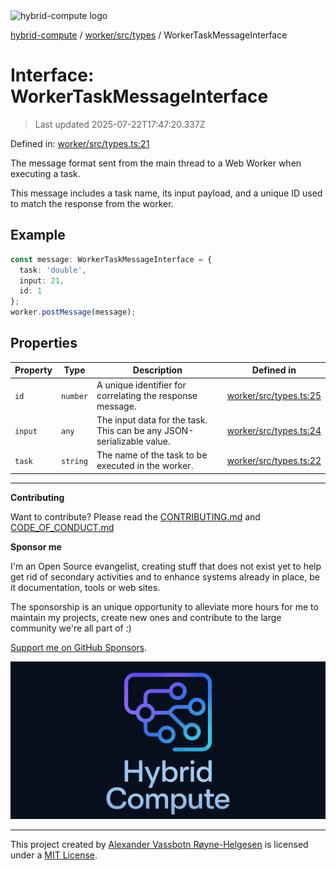<div><img alt="hybrid-compute logo" src="https://raw.githubusercontent.com/phun-ky/hybrid-compute/main/public/logo-hybrid-compute-horizontal-colored-package.svg?raw=true" style="max-height:32px;"/></div>

[hybrid-compute](../../../../README.md) / [worker/src/types](../README.md) /
WorkerTaskMessageInterface

# Interface: WorkerTaskMessageInterface

> Last updated 2025-07-22T17:47:20.337Z

Defined in:
[worker/src/types.ts:21](https://github.com/phun-ky/hybrid-compute/blob/main/packages/worker/src/types.ts#L21)

The message format sent from the main thread to a Web Worker when executing a
task.

This message includes a task name, its input payload, and a unique ID used to
match the response from the worker.

## Example

```ts
const message: WorkerTaskMessageInterface = {
  task: 'double',
  input: 21,
  id: 1
};
worker.postMessage(message);
```

## Properties

| Property                   | Type     | Description                                                           | Defined in                                                                                                     |
| -------------------------- | -------- | --------------------------------------------------------------------- | -------------------------------------------------------------------------------------------------------------- |
| <a id="id"></a> `id`       | `number` | A unique identifier for correlating the response message.             | [worker/src/types.ts:25](https://github.com/phun-ky/hybrid-compute/blob/main/packages/worker/src/types.ts#L25) |
| <a id="input"></a> `input` | `any`    | The input data for the task. This can be any JSON-serializable value. | [worker/src/types.ts:24](https://github.com/phun-ky/hybrid-compute/blob/main/packages/worker/src/types.ts#L24) |
| <a id="task"></a> `task`   | `string` | The name of the task to be executed in the worker.                    | [worker/src/types.ts:22](https://github.com/phun-ky/hybrid-compute/blob/main/packages/worker/src/types.ts#L22) |

---

**Contributing**

Want to contribute? Please read the
[CONTRIBUTING.md](https://github.com/phun-ky/hybrid-compute/blob/main/CONTRIBUTING.md)
and
[CODE_OF_CONDUCT.md](https://github.com/phun-ky/hybrid-compute/blob/main/CODE_OF_CONDUCT.md)

**Sponsor me**

I'm an Open Source evangelist, creating stuff that does not exist yet to help
get rid of secondary activities and to enhance systems already in place, be it
documentation, tools or web sites.

The sponsorship is an unique opportunity to alleviate more hours for me to
maintain my projects, create new ones and contribute to the large community
we're all part of :)

[Support me on GitHub Sponsors](https://github.com/sponsors/phun-ky).

![@hybrid-compute banner with logo and text](https://github.com/phun-ky/hybrid-compute/blob/main/public/logo-banner.png?raw=true)

---

This project created by [Alexander Vassbotn Røyne-Helgesen](http://phun-ky.net)
is licensed under a [MIT License](https://choosealicense.com/licenses/mit/).
